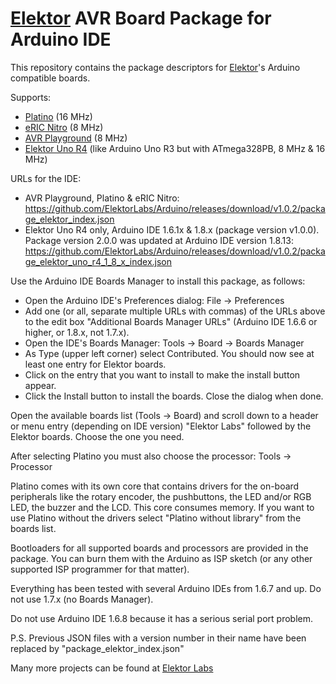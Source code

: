 # [Elektor](https://www.elektormagazine.com/) AVR Board Package for Arduino IDE
This repository contains the package descriptors for [Elektor](https://www.elektormagazine.com/labs/)'s Arduino compatible boards.

Supports:
- [Platino](https://www.elektormagazine.com/labs/platino-versatile-board-for-avr-microcontrollers-100892-150555) (16 MHz)
- [eRIC Nitro](https://www.elektormagazine.com/labs/eric-nitro-150308) (8 MHz)
- [AVR Playground](https://www.elektormagazine.com/labs/avr-playground-129009-2) (8 MHz)
- [Elektor Uno R4](https://www.elektormagazine.com/labs/elektorino-uno-r4-150790) (like Arduino Uno R3 but with ATmega328PB, 8 MHz & 16 MHz)

URLs for the IDE:
- AVR Playground, Platino & eRIC Nitro:
  https://github.com/ElektorLabs/Arduino/releases/download/v1.0.2/package_elektor_index.json
- Elektor Uno R4 only, Arduino IDE 1.6.1x & 1.8.x (package version v1.0.0). Package version 2.0.0 was updated at Arduino IDE version 1.8.13: 
  https://github.com/ElektorLabs/Arduino/releases/download/v1.0.2/package_elektor_uno_r4_1_8_x_index.json
 
Use the Arduino IDE Boards Manager to install this package, as follows:
- Open the Arduino IDE's Preferences dialog: File -> Preferences
- Add one (or all, separate multiple URLs with commas) of the URLs above to the edit box 
  "Additional Boards Manager URLs" (Arduino IDE 1.6.6 or higher, or 1.8.x, not 1.7.x).
- Open the IDE's Boards Manager: Tools -> Board -> Boards Manager
- As Type (upper left corner) select Contributed. You should now see at least one entry for Elektor boards.
- Click on the entry that you want to install to make the install button appear.
- Click the Install button to install the boards. Close the dialog when done.

Open the available boards list (Tools -> Board) and scroll down to a header or menu entry (depending on IDE version) "Elektor Labs" followed by
the Elektor boards. Choose the one you need.

After selecting Platino you must also choose the processor: Tools -> Processor

Platino comes with its own core that contains drivers for the on-board peripherals like the rotary encoder,
the pushbuttons, the LED and/or RGB LED, the buzzer and the LCD. This core consumes memory. If you want to use 
Platino without the drivers select "Platino without library" from the boards list.

Bootloaders for all supported boards and processors are provided in the package. You can burn them with the 
Arduino as ISP sketch (or any other supported ISP programmer for that matter).

Everything has been tested with several Arduino IDEs from 1.6.7 and up. Do not use 1.7.x (no Boards Manager).

Do not use Arduino IDE 1.6.8 because it has a serious serial port problem.

P.S. Previous JSON files with a version number in their name have been replaced by "package_elektor_index.json"

Many more projects can be found at [Elektor Labs](https://www.elektormagazine.com/labs/)
